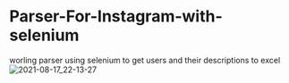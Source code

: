 # Parser-For-Instagram-with-selenium
worling parser using selenium to get users and their descriptions to excel
![2021-08-17_22-13-27](https://user-images.githubusercontent.com/28814889/129786643-a7310895-b349-4cc4-93a0-8dc94f3f1ef1.png)
